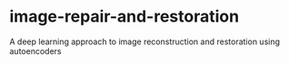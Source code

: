 # image-repair-and-restoration
A deep learning approach to image reconstruction and restoration using autoencoders
